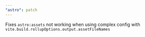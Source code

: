 ```yaml
---
"astro": patch
---
```


Fixes `astro:assets` not working when using complex config with `vite.build.rollupOptions.output.assetFileNames`

